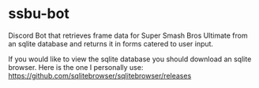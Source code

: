 # ssbu-bot
Discord Bot that retrieves frame data for Super Smash Bros Ultimate from an sqlite database and returns it in forms catered to user input.

If you would like to view the sqlite database you should download an sqlite browser. Here is the one I personally use: https://github.com/sqlitebrowser/sqlitebrowser/releases
